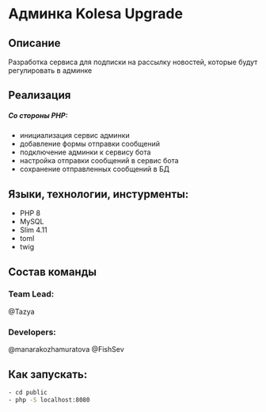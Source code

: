 # Админка Kolesa Upgrade

## Описание
Разработка сервиса для подписки на рассылку новостей, которые будут регулировать в админке


## Реализация 
##### Со стороны PHP: 
- инициализация сервис админки
- добавление формы отправки сообщений
- подключение админки к сервису бота
- настройка отправки сообщений в сервис бота
- сохранение отправленных сообщений в БД

## Языки, технологии, инстурменты:
- PHP 8
- MySQL
- Slim 4.11
- toml
- twig

## Состав команды
### Team Lead:
@Tazya
### Developers:
@manarakozhamuratova
@FishSev 


## Как запускать:
```bash
- cd public
- php -S localhost:8080
```

